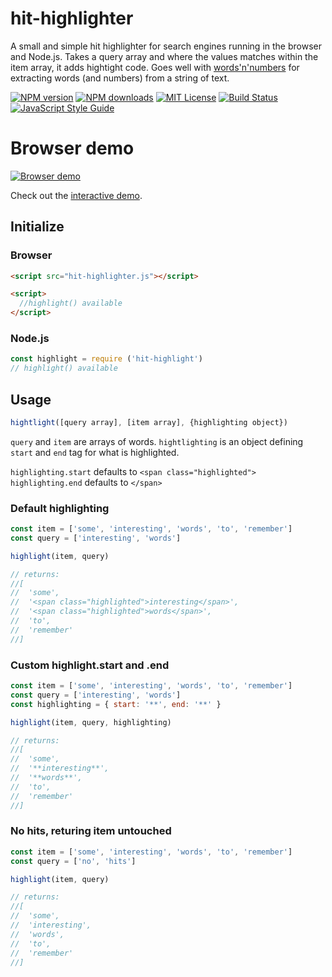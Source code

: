 # hit-highlighter
A small and simple hit highlighter for search engines running in the browser and Node.js. Takes a query array and where the values matches within the item array, it adds hightight code. Goes well with [words'n'numbers](https://github.com/eklem/words-n-numbers) for extracting words (and numbers) from a string of text.

[![NPM version][npm-version-image]][npm-url]
[![NPM downloads][npm-downloads-image]][npm-url]
[![MIT License][license-image]][license-url]
[![Build Status][travis-image]][travis-url]
[![JavaScript Style Guide][standardjs-image]][standardjs-url]

# Browser demo
[![Browser demo](https://user-images.githubusercontent.com/236656/65326019-c194eb00-dbb0-11e9-8414-b749cb514574.png)](https://eklem.github.io/hit-highlighter/demo/)

Check out the [interactive demo](https://eklem.github.io/hit-highlighter/demo/).


## Initialize

### Browser
```HTML
<script src="hit-highlighter.js"></script>

<script>
  //highlight() available
</script>
```

### Node.js
```javaScript
const highlight = require ('hit-highlight')
// highlight() available
```

## Usage
```javaScript
hightlight([query array], [item array], {highlighting object})
```

`query` and `item` are arrays of words. `hightlighting` is an object defining `start` and `end` tag for what is highlighted.

`highlighting.start` defaults to `<span class="highlighted">`
`highlighting.end` defaults to `</span>`


### Default highlighting

```javaScript
const item = ['some', 'interesting', 'words', 'to', 'remember']
const query = ['interesting', 'words']

highlight(item, query)

// returns:
//[
//  'some',
//  '<span class="highlighted">interesting</span>',
//  '<span class="highlighted">words</span>',
//  'to',
//  'remember'
//]
```

### Custom highlight.start and .end

```javaScript
const item = ['some', 'interesting', 'words', 'to', 'remember']
const query = ['interesting', 'words']
const highlighting = { start: '**', end: '**' }

highlight(item, query, highlighting)

// returns:
//[
//  'some',
//  '**interesting**',
//  '**words**',
//  'to',
//  'remember'
//]
```

### No hits, returing item untouched

```javaScript
const item = ['some', 'interesting', 'words', 'to', 'remember']
const query = ['no', 'hits']

highlight(item, query)

// returns:
//[
//  'some',
//  'interesting',
//  'words',
//  'to',
//  'remember'
//]
```

[license-image]: http://img.shields.io/badge/license-MIT-blue.svg?style=flat
[license-url]: LICENSE
[npm-url]: https://npmjs.org/package/hit-highlighter
[npm-version-image]: https://img.shields.io/npm/v/hit-highlighter.svg?style=flat
[npm-downloads-image]: https://img.shields.io/npm/dm/hit-highlighter.svg?style=flat
[travis-url]: https://travis-ci.org/eklem/hit-highlighter
[travis-image]: https://img.shields.io/travis/eklem/hit-highlighter.svg?style=flat
[standardjs-url]: https://standardjs.com
[standardjs-image]: https://img.shields.io/badge/code_style-standard-brightgreen.svg?style=flat-square